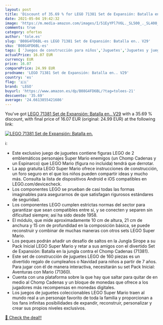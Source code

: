 ```yaml
---
layout: post
title: 'Discount of 35.69 % for LEGO 71381 Set de Expansión: Batalla en.'
date: 2021-05-04 19:42:32
image: 'https://m.media-amazon.com/images/I/51EyYPl7V6L._SL500_._SL400_.jpg'
comments: true
category: ofertas
author: 'tole.es'
slug: 'B08G4FD6BL-es LEGO 71381 Set de Expansión: Batalla en.. V29'
sku: 'B08G4FD6BL-es'
tags: [ 'Juegos de construcción para niños','Juguetes','Juguetes y juegos','lego', ]
actualPrice: 16.07 EUR
currency: EUR
price: 16.07
comparePrice: 24.99 EUR
prodname: 'LEGO 71381 Set de Expansión: Batalla en.. V29'
country: 'es'
flag: '🇪🇸'
brand: 'LEGO'
buyurl: 'https://www.amazon.es/dp/B08G4FD6BL/?tag=tolees-21'
descuento: '35.69'
average: '24.6613855421686'
---
```


You've got [LEGO 71381 Set de Expansión: Batalla en.. V29](https://www.amazon.es/dp/B08G4FD6BL/?tag=tolees-21) with a  35.69 % discount, with final price of 16.07 EUR (original: 24.99 EUR) at the following link:

[![LEGO 71381 Set de Expansión: Batalla en.](https://m.media-amazon.com/images/I/51EyYPl7V6L._SL500_._SL400_.jpg)](https://www.amazon.es/dp/B08G4FD6BL/?tag=tolees-21)

ℹ️:

- Este exclusivo juego de juguetes contiene figuras LEGO de 2 emblemáticos personajes Super Mario enemigos (un Chomp Cadenas y un Espinarco) que LEGO Mario (figura no incluida) tendrá que derrotar.
- La app gratuita LEGO Super Mario ofrece instrucciones de construcción, un foro seguro en el que los niños pueden compartir ideas y mucho más. Consulta la lista de dispositivos Android e iOS compatibles en LEGO.com/devicecheck.
- Los componentes LEGO se prueban de casi todas las formas imaginables para asegurarnos de que satisfagan rigurosos estándares de seguridad.
- Los componentes LEGO cumplen estrictas normas del sector para garantizar que sean compatibles entre sí, y se conecten y separen sin dificultad siempre; así ha sido desde 1958.
- El módulo, que mide aproximadamente 10 cm de altura, 21 cm de anchura y 15 cm de profundidad en la composición básica, se puede reconstruir y combinar de muchas maneras con otros sets LEGO Super Mario.
- Los peques podrán añadir un desafío de saltos en la Jungla Sirope a su Pack Inicial LEGO Super Mario y retar a sus amigos con el divertido Set de Expansión: Batalla en la jungla contra el Chomp Cadenas (71381).
- Este set de construcción de juguetes LEGO de 160 piezas es un divertido regalo de cumpleaños o Navidad para niños a partir de 7 años. Para jugar con él de manera interactiva, necesitarán su set Pack Inicial: Aventuras con Mario (71360).
- Cuenta con una plataforma sobre la que hay que saltar para quitar de en medio al Chomp Cadenas y un bloque de monedas que ofrece a los jugadores más recompensas en monedas digitales.
- Los juegos de juguetes coleccionables LEGO Super Mario traen al mundo real a un personaje favorito de toda la familia y proporcionan a los fans infinitas posibilidades de expandir, reconstruir, personalizar y crear sus propios niveles exclusivos.

[🛒 Check the deal!!](https://www.amazon.es/dp/B08G4FD6BL/?tag=tolees-21)
